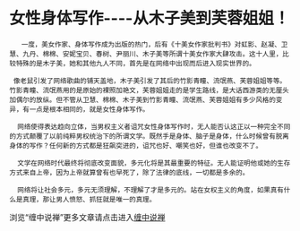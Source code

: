女性身体写作----从木子美到芙蓉姐姐！
====

			

                                                                   




                                                                    




  
       一度，美女作家、身体写作成为出版的热门，后有《十美女作家批判书》对虹影、赵凝、卫慧、九丹、棉棉、安妮宝贝、春树、尹丽川、木子美等所谓十美女作家大肆攻击。这十人里，比较特殊的是木子美，她和其他九人不同，首先是在网络中出现而后进入现实世界的。   
  
     像老鼠引发了网络歌曲的铺天盖地，木子美引发了其后的竹影青瞳、流氓燕、芙蓉姐姐等等。竹影青瞳、流氓燕用的是原始的裸照加艳文，芙蓉姐姐走的是学生路线，是大话西游类的无厘头加偶尔的放纵。但不管从卫慧、棉棉、木子美到竹影青瞳、流氓燕、芙蓉姐姐有多少风格的变异，有一点是根本相同的，就是女性身体写作。   
  
      网络使得表达趋向立体，当男权主义者诅咒女性身体写作时，无人能否认这正以一种完全不同的方式颠覆了以前纯粹男权统治下的所谓文学。既然手是身体、脑子是身体，什么时候曾有脱离身体的写作？任何新的方式都是狂飙突进的，诅咒也好、嘲笑也好，但谁也改变不了。   
  
      文学在网络时代最终将彻底改变面貌，多元化将是其最重要的特征。无人能证明他或她的生存方式来自上帝，因为上帝就算曾有也早死了，除了法律的底线，一切都是多余的。   
  
      网络将让社会多元，多元无须理解，不理解了才是多元的。站在女权主义的角度，如果真有什么是真理，那让男人愤怒、抓狂就是唯一的真理。 







浏览“缠中说禅”更多文章请点击进入[缠中说禅](http://blog.sina.com.cn/m/chzhshch)




  










